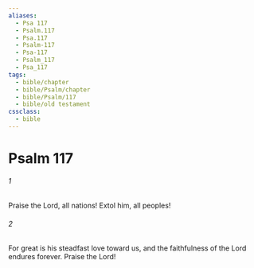 ```yaml
---
aliases:
  - Psa 117
  - Psalm.117
  - Psa.117
  - Psalm-117
  - Psa-117
  - Psalm_117
  - Psa_117
tags:
  - bible/chapter
  - bible/Psalm/chapter
  - bible/Psalm/117
  - bible/old testament
cssclass:
  - bible
---
```


# Psalm 117

###### 1
Praise the Lord, all nations! Extol him, all peoples!
###### 2
For great is his steadfast love toward us, and the faithfulness of the Lord endures forever.   Praise the Lord!


